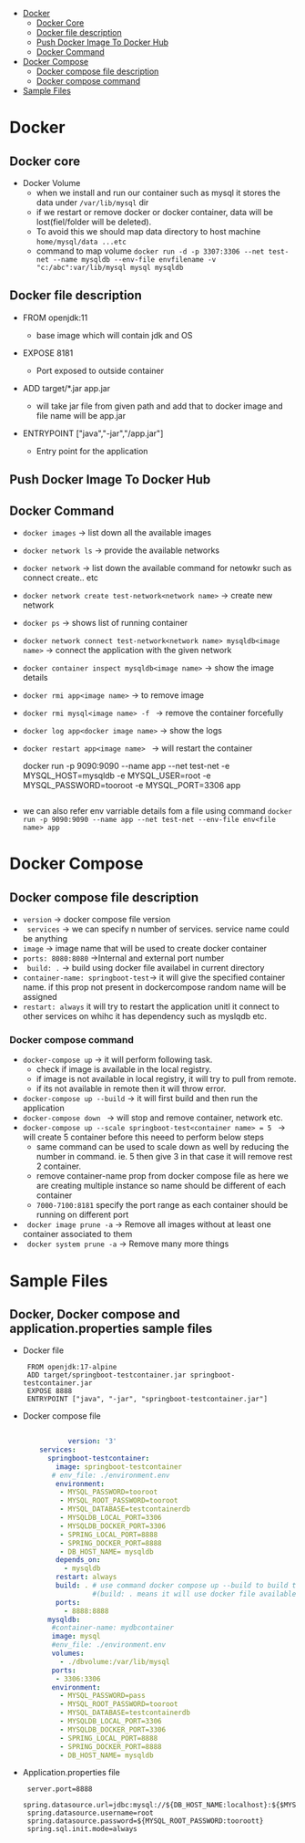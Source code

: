  - [Docker](#Docker)
   - [Docker Core](#docker-core)
   - [Docker file description](#Docker-file-description)
   - [Push Docker Image To Docker Hub](#push-docker-image-to-docker-hub)
   - [Docker Command](#Docker-Command)
- [Docker Compose](#docker-compose)
   - [Docker compose file description](#Docker-compose-file-description)
   - [Docker compose command](#Docker-compose-command)
- [Sample Files](#Sample-Files)

# Docker
## Docker core
   
   - Docker Volume 
     - when we install and run our container such as mysql it stores the data under ``` /var/lib/mysql ``` dir
     - if we restart or remove docker or docker container, data will be lost(fiel/folder will be deleted).
     - To avoid this we should map data directory to host machine ``` home/mysql/data ...etc ```
     - command to map volume ``` docker run -d -p 3307:3306 --net test-net --name mysqldb --env-file envfilename -v "c:/abc":var/lib/mysql mysql mysqldb  ```
   
## Docker file description
   
   - FROM openjdk:11    
     - base image which will contain jdk and OS
   - EXPOSE 8181
     - Port exposed to outside container
     
   - ADD target/*.jar app.jar
     - will take jar file from given path and add that to docker image and file name will be app.jar
  - ENTRYPOINT ["java","-jar","/app.jar"]
    - Entry point for the application   

## Push Docker Image To Docker Hub

## Docker Command
   
   - ``` docker images ``` -> list down all the available images
   - ``` docker network ls ``` -> provide the available networks
   - ``` docker network ```  -> list down the available command for netowkr such as connect create.. etc
   - ``` docker network create test-network<network name> ``` -> create new network
   - ``` docker ps ``` -> shows list of running container
   - ``` docker network connect test-network<network name> mysqldb<image name> ``` -> connect the application with the given network
   - ``` docker container inspect mysqldb<image name> ``` -> show the image details
   - ``` docker rmi app<image name> ``` -> to remove image
   - ``` docker rmi mysql<image name> -f  ``` -> remove the container forcefully
   - ``` docker log app<docker image name> ``` -> show the logs
   - ``` docker restart app<image name>  ``` -> will restart the container
   
     docker run -p 9090:9090 --name app<image name> --net test-net<network name> -e MYSQL_HOST=mysqldb -e MYSQL_USER=root -e MYSQL_PASSWORD=tooroot -e MYSQL_PORT=3306 app<application image name i.e spring boot>
     ```
   - we can also refer env varriable details fom a file using command ``` docker run -p 9090:9090 --name app --net test-net --env-file env<file name> app ```

# Docker Compose
## Docker compose file description

   -  ``` version ``` -> docker compose file version
   -  ```  services ``` -> we can specify n number of services. service name could be anything
   -  ``` image ``` -> image name that will be used to create docker container
   -  ``` ports: 8080:8080 ``` ->Internal and external port number
   -  ```  build: . ``` -> build using docker file availabel in current directory
   - ``` container-name: springboot-test ```-> it will give the specified container name. if this prop not present in dockercompose random name will be assigned
   - ``` restart: always ``` it will try to restart the application unitl it connect to other services on whihc it has dependency such as myslqdb etc.
   
### Docker compose command


   - ``` docker-compose up ``` -> it will perform following task.
     - check if image is available in the local registry.
     - if image is not available in local registry, it will try to pull from remote.
     - if its not available in remote then it will throw error.
   -  ``` docker-compose up --build ``` -> it will first build and then run the application
   -  ``` docker-compose down  ``` -> will stop and remove container, network etc.
   - ``` docker-compose up --scale springboot-test<container name> = 5  ``` -> will create 5 container before this neeed to perform below steps
     - same command can be used to scale down as well by reducing the number in command. ie. 5 then give 3 in that case it will remove rest 2 container.
     - remove container-name prop from docker compose file as here we are creating multiple instance so name should be different of each container
     - ``` 7000-7100:8181 ``` specify the port range as each container should be running on different port
   -  ```  docker image prune -a ``` -> Remove all images without at least one container associated to them
   -  ```  docker system prune -a ``` -> Remove many more things
   

# Sample Files
## Docker, Docker compose and application.properties sample files

   - Docker file
   
     ```
      FROM openjdk:17-alpine
      ADD target/springboot-testcontainer.jar springboot-testcontainer.jar
      EXPOSE 8888
      ENTRYPOINT ["java", "-jar", "springboot-testcontainer.jar"]
     ```
   - Docker compose file
     ```yml
   
                version: '3'
         services: 
           springboot-testcontainer:
             image: springboot-testcontainer
            # env_file: ./environment.env
             environment: 
              - MYSQL_PASSWORD=tooroot
              - MYSQL_ROOT_PASSWORD=tooroot
              - MYSQL_DATABASE=testcontainerdb
              - MYSQLDB_LOCAL_PORT=3306
              - MYSQLDB_DOCKER_PORT=3306
              - SPRING_LOCAL_PORT=8888
              - SPRING_DOCKER_PORT=8888
              - DB_HOST_NAME= mysqldb
             depends_on:
               - mysqldb
             restart: always
             build: . # use command docker compose up --build to build the image
                      #(build: . means it will use docker file available in current dir)
             ports:
               - 8888:8888
           mysqldb:
            #container-name: mydbcontainer
            image: mysql
            #env_file: ./environment.env
            volumes:
              - ./dbvolume:/var/lib/mysql
            ports:
             - 3306:3306
            environment:
              - MYSQL_PASSWORD=pass
              - MYSQL_ROOT_PASSWORD=tooroot
              - MYSQL_DATABASE=testcontainerdb
              - MYSQLDB_LOCAL_PORT=3306
              - MYSQLDB_DOCKER_PORT=3306
              - SPRING_LOCAL_PORT=8888
              - SPRING_DOCKER_PORT=8888
              - DB_HOST_NAME= mysqldb
     ```
   - Application.properties file
    
     ```
      server.port=8888
      spring.datasource.url=jdbc:mysql://${DB_HOST_NAME:localhost}:${$MYSQLDB_DOCKER_PORT:3306}/${MYSQL_DATABASE:test}
      spring.datasource.username=root
      spring.datasource.password=${MYSQL_ROOT_PASSWORD:tooroott}
      spring.sql.init.mode=always

     ```

